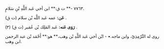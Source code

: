 ٧٧٦٣ -** ت ق:** ابن أخي عَبد اللَّهِ بْنِ سَلامٍ.

**عَن:** عمه عَبد اللَّه بْن سلام (ت ق) .

**رَوَى عَنه:** عَبد المَلِك بْن عُمَير (ت ق) (٣) .

روى له التِّرْمِذِيّ، وابن ماجه.• - ابْن أخي عَبد اللَّهِ بْن وهب،** هو:** أَحْمَد بْن عبد الرحمن ابن وهب.
